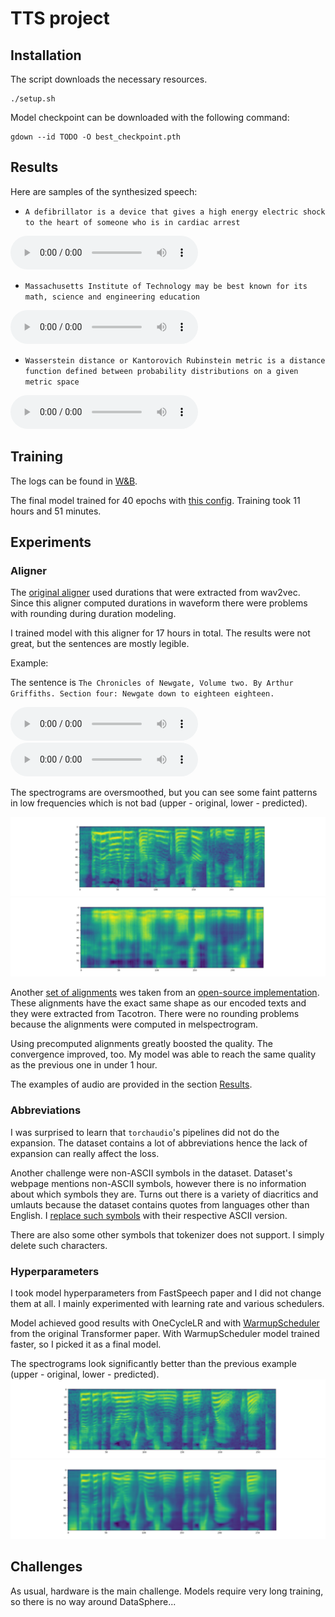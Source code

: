 # TTS project

## Installation

The script downloads the necessary resources.

```shell script
./setup.sh
```

Model checkpoint can be downloaded with the following command:
```shell script
gdown --id TODO -O best_checkpoint.pth
```

## Results

Here are samples of the synthesized speech:

* `A defibrillator is a device that gives a high energy electric shock to the heart of someone who is in cardiac arrest`

![Predicted audio](./audio_samples/test0.wav)

* `Massachusetts Institute of Technology may be best known for its math, science and engineering education`

![Predicted audio](./audio_samples/test1.wav)

* `Wasserstein distance or Kantorovich Rubinstein metric is a distance function defined between probability distributions on a given metric space`

![Predicted audio](./audio_samples/test2.wav)

## Training

The logs can be found in [W&B](https://wandb.ai/ngtvx/tts-hw/runs/3qovc0uj/).

The final model trained for 40 epochs with [this config](./tts_hw/configs/full_config.json). Training took 11 hours and 51 minutes.

## Experiments

### Aligner
The [original aligner](./tts_hw/alignment/grapheme_aligner.py) used durations that were extracted from wav2vec. Since this aligner computed durations in waveform there were problems with rounding during duration modeling. 

I trained model with this aligner for 17 hours in total. The results were not great, but the sentences are mostly legible.

Example:

The sentence is `The Chronicles of Newgate, Volume two. By Arthur Griffiths. Section four: Newgate down to eighteen eighteen.`

![Original audio](audio_samples/true_orig_aligner.wav)
![Predicted audio](audio_samples/predicted_orig_aligner.wav)

The spectrograms are oversmoothed, but you can see some faint patterns in low frequencies which is not bad (upper - original, lower - predicted).

![Original spectrogram](imgs/true_orig_aligner.png)
![Predicted spectrogram](imgs/predicted_orig_aligner.png)


Another [set of alignments](./tts_hw/alignment/precomp_aligner.py) wes taken from an [open-source implementation](https://github.com/xcmyz/FastSpeech). These alignments have the exact same shape as our encoded texts and they were extracted from Tacotron. There were no rounding problems because the alignments were computed in melspectrogram.

Using precomputed alignments greatly boosted the quality. The convergence improved, too. My model was able to reach the same quality as the previous one in under 1 hour.

The examples of audio are provided in the section [Results](#results). 


### Abbreviations
I was surprised to learn that `torchaudio`'s pipelines did not do the expansion. The dataset contains a lot of abbreviations hence the lack of expansion can really affect the loss. 

Another challenge were non-ASCII symbols in the dataset. Dataset's webpage mentions non-ASCII symbols, however there is no information about which symbols they are. Turns out there is a variety of diacritics and umlauts because the dataset contains quotes from languages other than English. I [replace such symbols](./tts_hw/datasets/lj_dataset.py#L58) with their respective ASCII version.

There are also some other symbols that tokenizer does not support. I simply delete such characters.

### Hyperparameters
I took model hyperparameters from FastSpeech paper and I did not change them at all. I mainly experimented with learning rate and various schedulers.

Model achieved good results with OneCycleLR and with [WarmupScheduler](./tts_hw/schedulers/noam.py) from the original Transformer paper. With WarmupScheduler model trained faster, so I picked it as a final model.

The spectrograms look significantly better than the previous example (upper - original, lower - predicted).
![Original spectrogram](imgs/true_final.png)
![Predicted spectrogram](imgs/predicted_final.png)

## Challenges

As usual, hardware is the main challenge. Models require very long training, so there is no way around DataSphere...
